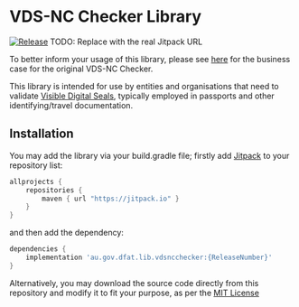 # VDS-NC Checker Library

[![Release](https://jitpack.io/v/jitpack/android-example.svg)](https://URL) TODO: Replace with the real Jitpack URL

To better inform your usage of this library, please see [here](https://www.passports.gov.au/vds-nc-checker) for the business case for the original VDS-NC Checker.

This library is intended for use by entities and organisations that need to validate [Visible Digital Seals](https://www.icao.int/Security/FAL/TRIP/PublishingImages/Pages/Publications/Visible%20Digital%20Seal%20for%20non-constrained%20environments%20%28VDS-NC%29.pdf), typically employed in passports and other identifying/travel documentation.

## Installation

You may add the library via your build.gradle file; firstly add [Jitpack](https://jitpack.io/) to your repository list:
```gradle
allprojects {
    repositories {
        maven { url "https://jitpack.io" }
    }
}
```
and then add the dependency:

```gradle
dependencies {
    implementation 'au.gov.dfat.lib.vdsncchecker:{ReleaseNumber}'
}
```

Alternatively, you may download the source code directly from this repository and modify it to fit your purpose, as per the [MIT License](https://opensource.org/licenses/MIT)
